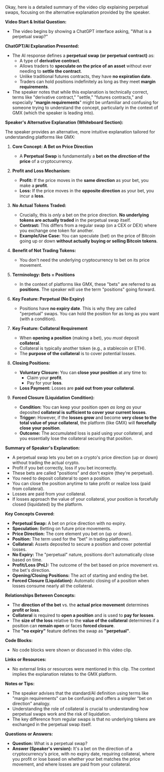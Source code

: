 Okay, here is a detailed summary of the video clip explaining perpetual swaps, focusing on the alternative explanation provided by the speaker.

**Video Start & Initial Question:**

*   The video begins by showing a ChatGPT interface asking, "What is a perpetual swap?"

**ChatGPT/AI Explanation Presented:**

*   The AI response defines a **perpetual swap (or perpetual contract)** as:
    *   A type of **derivative contract**.
    *   Allows traders to **speculate on the price of an asset** without ever needing to **settle the contract**.
    *   Unlike traditional futures contracts, they have **no expiration date**.
    *   Traders can hold positions indefinitely as long as they meet **margin requirements**.
*   The speaker notes that while this explanation is technically correct, terms like "derivative contract," "settle," "futures contracts," and especially "**margin requirements**" might be unfamiliar and confusing for someone trying to understand the concept, particularly in the context of GMX (which the speaker is leading into).

**Speaker's Alternative Explanation (Whiteboard Section):**

The speaker provides an alternative, more intuitive explanation tailored for understanding platforms like GMX:

1.  **Core Concept: A Bet on Price Direction**
    *   A **Perpetual Swap** is fundamentally a **bet on the *direction* of the price** of a cryptocurrency.

2.  **Profit and Loss Mechanism:**
    *   **Profit:** If the price moves in the **same direction** as your bet, you make a **profit**.
    *   **Loss:** If the price moves in the **opposite direction** as your bet, you incur a **loss**.

3.  **No Actual Tokens Traded:**
    *   Crucially, this is *only* a bet on the price direction. **No underlying tokens are actually traded** in the perpetual swap itself.
    *   **Contrast:** This differs from a regular swap (on a CEX or DEX) where you exchange one token for another.
    *   **Example/Use Case:** You can speculate (bet) on the price of Bitcoin going up or down **without actually buying or selling Bitcoin tokens**.

4.  **Benefit of Not Trading Tokens:**
    *   You don't need the underlying cryptocurrency to bet on its price movement.

5.  **Terminology: Bets = Positions**
    *   In the context of platforms like GMX, these "bets" are referred to as **positions**. The speaker will use the term "positions" going forward.

6.  **Key Feature: Perpetual (No Expiry)**
    *   Positions have **no expiry date**. This is why they are called "perpetual" swaps. You can hold the position for as long as you want (with a condition).

7.  **Key Feature: Collateral Requirement**
    *   When **opening a position** (making a bet), you *must* deposit **collateral**.
    *   Collateral is typically another token (e.g., a stablecoin or ETH).
    *   The **purpose of the collateral** is to cover potential losses.

8.  **Closing Positions:**
    *   **Voluntary Closure:** You can **close your position** at any time to:
        *   Claim your **profit**.
        *   Pay for your **loss**.
    *   **Loss Payment:** Losses are **paid out from your collateral**.

9.  **Forced Closure (Liquidation Condition):**
    *   **Condition:** You can keep your position open *as long as* your deposited **collateral is sufficient to cover your current losses**.
    *   **Trigger:** However, if the **losses grow** and become **very close to the total value of your collateral**, the platform (like GMX) will **forcefully close your position**.
    *   **Outcome:** The accumulated loss is paid using your collateral, and you essentially lose the collateral securing that position.

**Summary of Speaker's Explanation:**

*   A perpetual swap lets you bet on a crypto's price direction (up or down) without trading the actual crypto.
*   Profit if you bet correctly, loss if you bet incorrectly.
*   These bets are called "positions" and don't expire (they're perpetual).
*   You need to deposit collateral to open a position.
*   You can close the position anytime to take profit or realize loss (paid from collateral).
*   Losses are paid from your collateral.
*   If losses approach the value of your collateral, your position is forcefully closed (liquidated) by the platform.

**Key Concepts Covered:**

*   **Perpetual Swap:** A bet on price direction with no expiry.
*   **Speculation:** Betting on future price movements.
*   **Price Direction:** The core element you bet on (up or down).
*   **Position:** The term used for the "bet" in trading platforms.
*   **Collateral:** Assets deposited to secure a position and cover potential losses.
*   **No Expiry:** The "perpetual" nature, positions don't automatically close based on time.
*   **Profit/Loss (PnL):** The outcome of the bet based on price movement vs. the bet's direction.
*   **Opening/Closing Positions:** The act of starting and ending the bet.
*   **Forced Closure (Liquidation):** Automatic closing of a position when losses consume nearly all the collateral.

**Relationships Between Concepts:**

*   The **direction of the bet** vs. the **actual price movement** determines **profit or loss**.
*   **Collateral** is required to **open a position** and is used to **pay for losses**.
*   The **size of the loss** relative to the **value of the collateral** determines if a position can **remain open** or faces **forced closure**.
*   The **"no expiry"** feature defines the swap as **"perpetual"**.

**Code Blocks:**

*   No code blocks were shown or discussed in this video clip.

**Links or Resources:**

*   No external links or resources were mentioned in this clip. The context implies the explanation relates to the GMX platform.

**Notes or Tips:**

*   The speaker advises that the standard/AI definition using terms like "margin requirements" can be confusing and offers a simpler "bet on direction" analogy.
*   Understanding the role of collateral is crucial to understanding how perpetual swaps work and the risk of liquidation.
*   The key difference from regular swaps is that no underlying tokens are exchanged in the perpetual swap itself.

**Questions or Answers:**

*   **Question:** What is a perpetual swap?
*   **Answer (Speaker's version):** It's a bet on the direction of a cryptocurrency's price, with no expiry date, requiring collateral, where you profit or lose based on whether your bet matches the price movement, and where losses are paid from your collateral.